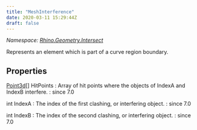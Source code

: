```yaml
---
title: "MeshInterference"
date: 2020-03-11 15:29:44Z
draft: false
---
```


*Namespace: [Rhino.Geometry.Intersect](../)*

Represents an element which is part of a curve region boundary.
## Properties

[Point3d](/rhinocommon/rhino/geometry/point3d/)[] HitPoints
: Array of hit points where the objects of IndexA and IndexB interfere.
: since 7.0

int IndexA
: The index of the first clashing, or interfering object.
: since 7.0

int IndexB
: The index of the second clashing, or interfering object.
: since 7.0
